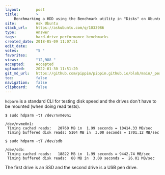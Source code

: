 ```yaml
---
layout:       post
title:        >
    Benchmarking a HDD using the Benchmark utility in "Disks" on Ubuntu 16.04
site:         Ask Ubuntu
stack_url:    https://askubuntu.com/q/1033986
type:         Answer
tags:         hard-drive performance benchmarks
created_date: 2018-05-09 11:07:51
edit_date:    
votes:        "5 "
favorites:    
views:        "12,988 "
accepted:     Accepted
uploaded:     2022-01-30 11:51:20
git_md_url:   https://github.com/pippim/pippim.github.io/blob/main/_posts/2018/2018-05-09-Benchmarking-a-HDD-using-the-Benchmark-utility-in-_Disks_-on-Ubuntu-16.04.md
toc:          false
navigation:   false
clipboard:    false
---
```


`hdparm` is a standard CLI for testing disk speed and the drives don't have to be mounted (when doing read tests).

``` 
$ sudo hdparm -tT /dev/nvme0n1

/dev/nvme0n1:
 Timing cached reads:   20760 MB in  1.99 seconds = 10414.33 MB/sec
 Timing buffered disk reads: 5104 MB in  3.00 seconds = 1701.12 MB/sec

$ sudo hdparm -tT /dev/sdb

/dev/sdb:
 Timing cached reads:   18822 MB in  1.99 seconds = 9442.74 MB/sec
 Timing buffered disk reads:  80 MB in  3.08 seconds =  26.01 MB/sec
```

The first drive is an SSD and the second drive is a USB pen drive.
